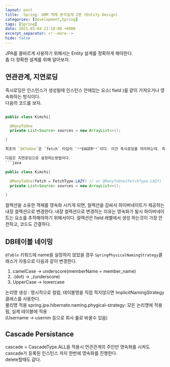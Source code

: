```yaml
---
layout: post
title: -Spring- ORM 객체 분석설계 2편 (Entity Design)
categories: [Development,Spring]
tags: [Spring]
date: 2021-03-04 22:18:00 +0900
excerpt_separator: <!--more-->
hide: false
---
```

 JPA를 올바르게 사용하기 위해서는 Entity 설계를 정확하게 해야한다.  
 좀 더 정확한 설계를 위해 알아보자.
<!--more-->

## 연관관계, 지연로딩  

즉시로딩은 인스턴스가 생성될때 인스턴스 안에있는 요소( field )를 같이 가져오거나 영속화하는 방식이다.  
다음의 코드를 보자.

```java

public class Kimchi{

  @ManyToOne
  private List<Source> sources = new ArrayList<>();

}

최초의 `@XToOne`은 `fetch` 타입이 `**EAGER**`이다. 이건 즉시로딩을 의미하는데, 즉시로딩 ( EAGER )는 예측이어렵고 어떤 SQL이 실행될지 추적하기 어렵다. 특히 JPQL을 실행할 때 N+1 문제가 자주발생한다. 그러므로 실무에선 모든 연관관계를 지연로딩 `( LAZY )`로 설정해야한다.  

다음은 지연로딩으로 설정하는방법이다.  
```java

public class Kimchi{

  @ManyToOne(fetch = FetchType.LAZY) // or @ManyToOne(FetchType.LAZY)
  private List<Source> sources = new ArrayList<>();

}
```  

컬렉션을 소유한 객체를 영속화 시키게 되면, 컬렉션을 감싸서 하이버네이트가 제공하는 내장 컬렉션으로 변경한다. 내장 컬렉션으로 변경하는 이유는 영속화가 될시 하이버네이트는 요소를 추적해야하기 위해서이다. 컬렉션은 field 레벨에서 생성 하는것이 가장 안전하고, 코드도 간결하다.  

## DB테이블 네이밍  

`@Table` 키워드에 name을 설정하지 않았을 경우 `SpringPhysicalNamingStrategy`클래스가 자동으로 다음과 같이 변경한다.  

1. camelCase -> underscore(memberName = member_name)  
2. .(dot) -> _(underscore)  
3. UpperCase -> lowercase  

논리명 생성 : 명시적으로 컬럼, 테이블명을 직접 적지않으면 ImplicitNamingStrategy 클래스를 사용한다.  
물리명 적용 spring.jpa.hibernate.naming.phygical-strategy: 모든 논리명에 적용됨, 실제 테이블에 적용  
(Username -> usernm 등으로 회사 룰로 바꿀수 있음)  

## Cascade Persistance  

cascade = CascadeType.ALL을 적용시 연관관계의 주인만 영속화를 시켜도 cascade가 등록된 인스턴스 까지 한번에 영속화를 진행한다.  
delete할때도 같다.
